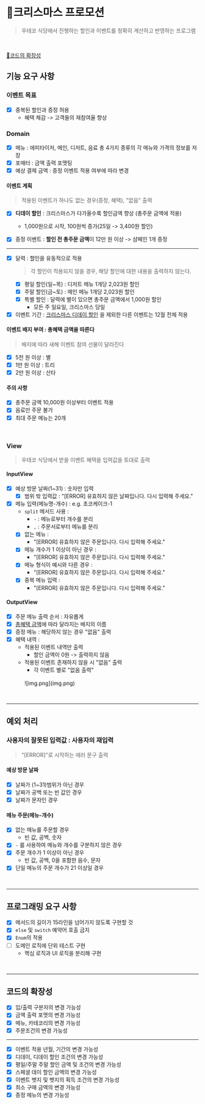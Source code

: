 # 🎄크리스마스 프로모션
> 우테코 식당에서 진행하는 할인과 이벤트를 정확히 계산하고 반영하는 프로그램

<br>

[🚀코드의 확장성](#코드의-확장성)

## 기능 요구 사항

### 이벤트 목표
- [x] 중복된 할인과 증정 허용
  - 혜택 체감 -> 고객들의 재참여율 향상

### Domain
- [x] 메뉴 : 에피타이저, 메인, 디저트, 음료 총 4가지 종류의 각 메뉴와 가격의 정보를 저장
- [x] 포매터 : 금액 출력 포맷팅
- [x] 예상 결제 금액 : 증정 이벤트 적용 여부에 따라 변경

#### 이벤트 계획
> 적용된 이벤트가 하나도 없는 경우(증정, 혜택), "없음" 출력
- [x] **디데이 할인** : 크리스마스가 다가올수록 할인금액 향상 (총주문 금액에 적용)
  - 1,000원으로 시작, 100원씩 증가(25일 -> 3,400원 할인)

- [x] 증정 이벤트 : **할인 전 총주문 금액**이 12만 원 이상 -> 샴페인 1개 증정
---
- [x] 달력 : 할인을 유동적으로 적용
  > 각 할인이 적용되지 않을 경우, 해당 할인에 대한 내용을 출력하지 않는다.
  - [x] 평일 할인(일~목) : 디저트 메뉴 1개당 2,023원 할인
  - [x] 주말 할인(금~토) : 메인 메뉴 1개당 2,023원 할인
  - [x] 특별 할인 : 달력에 별이 있으면 총주문 금액에서 1,000원 할인
    - 모든 주 일요일, 크리스마스 당일
    
- [x] 이벤트 기간 : [크리스마스 디데이 할인](#이벤트-계획) 을 제외한 다른 이벤트는 12월 전체 적용

#### 이벤트 배지 부여 : 총혜택 금액을 따른다
> 배지에 따라 새해 이벤트 참여 선물이 달라진다
- [x] 5천 원 이상 : 별
- [x] 1만 원 이상 : 트리
- [x] 2만 원 이상 : 산타

#### 주의 사항
- [x] 총주문 금액 10,000원 이상부터 이벤트 적용
- [x] 음료만 주문 불가
- [x] 최대 주문 메뉴는 20개

<br>

### View
> 우테코 식당에서 받을 이벤트 혜택을 입력값을 토대로 출력
#### InputView
- [x] 예상 방문 날짜(1~31) : 숫자만 입력
  - [x] 범위 밖 입력값 : "[ERROR] 유효하지 않은 날짜입니다. 다시 입력해 주세요."
- [x] 메뉴 입력(메뉴명-개수) : e.g. 초코케이크-1
  - `split` 메서드 사용 : 
    - `-` : 메뉴로부터 개수를 분리
    - `,` : 주문서로부터 메뉴를 분리
  - [x] 없는 메뉴 :
    - "[ERROR] 유효하지 않은 주문입니다. 다시 입력해 주세요."
  - [x] 메뉴 개수가 1 이상이 아닌 경우 :
    - "[ERROR] 유효하지 않은 주문입니다. 다시 입력해 주세요."
  - [x] 메뉴 형식이 예시와 다른 경우 :
    - "[ERROR] 유효하지 않은 주문입니다. 다시 입력해 주세요."
  - [x] 중복 메뉴 입력 :
    - "[ERROR] 유효하지 않은 주문입니다. 다시 입력해 주세요."

#### OutputView
- [x] 주문 메뉴 출력 순서 : 자유롭게
- [x] [총혜택 금액](#Domain)에 따라 달라지는 배지의 이름
- [x] 증정 메뉴 : 해당하지 않는 경우 "없음" 출력
- [x] 혜택 내역 :
  - 적용된 이벤트 내역만 출력
    - 할인 금액이 0원 -> 출력하지 않음
  - 적용된 이벤트 존재하지 않을 시 "없음" 출력
    - 각 이벤트 별로 "없음 출력"
    <br>
    ![img.png](img.png)

<br>

---
## 예외 처리

### 사용자의 잘못된 입력값 : 사용자의 재입력
> "[ERROR]"로 시작하는 에러 문구 출력

#### 예상 방문 날짜
- [x] 날짜가 (1~31)범위가 아닌 경우
- [x] 날짜가 공백 또는 빈 값인 경우
- [x] 날짜가 문자인 경우

#### 메뉴 주문(메뉴-개수)
- [x] 없는 메뉴를 주문할 경우
  - 빈 값, 공백, 숫자
- [x] `-` 를 사용하여 메뉴와 개수를 구분하지 않은 경우
- [x] 주문 개수가 1 이상이 아닌 경우
  - 빈 값, 공백, 0을 포함한 음수, 문자
- [x] 단일 메뉴의 주문 개수가 21 이상일 경우

<br>

---
## 프로그래밍 요구 사항
- [x] 메서드의 길이가 15라인을 넘어가지 않도록 구현할 것
- [x] `else` 및 `switch` 예약어 호출 금지
- [x] `Enum`의 적용
- [ ] 도메인 로직에 단위 테스트 구현
    - 핵심 로직과 UI 로직을 분리해 구현

<br/>

---
## 코드의 확장성
- [x] 입/출력 구분자의 변경 가능성
- [x] 금액 출력 포맷의 변경 가능성
- [x] 메뉴, 카테코리의 변경 가능성
- [x] 주문조건의 변경 가능성
---
- [x] 이벤트 적용 년월, 기간의 변경 가능성
- [x] 디데이, 디데이 할인 조건의 변경 가능성
- [x] 평일/주말 주말 할인 금액 및 조건의 변경 가능성
- [x] 스페셜 데이 할인 금액의 변경 가능성
- [x] 이벤트 뱃지 및 뱃지의 획득 조건의 변경 가능성
- [x] 최소 구매 금액의 변경 가능성
- [x] 증정 메뉴의 변경 가능성
